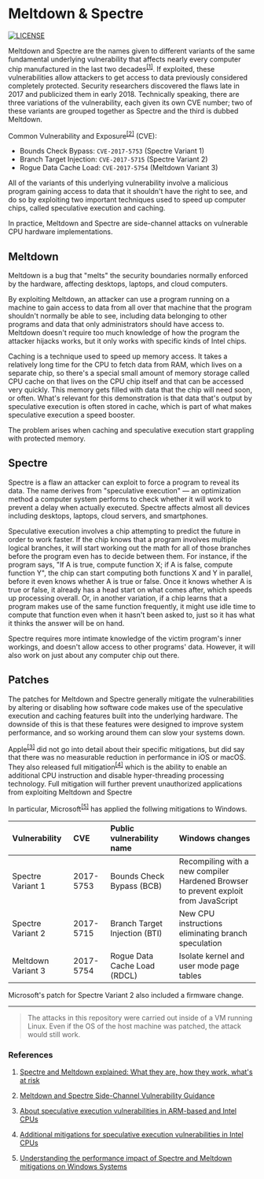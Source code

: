 # Meltdown & Spectre

[![LICENSE](https://img.shields.io/github/license/adamalston/Meltdown-Spectre?color=black)](LICENSE)

Meltdown and Spectre are the names given to different variants of the same fundamental underlying vulnerability that affects nearly every computer chip manufactured in the last two decades<sup>[[1]](#1)</sup>. If exploited, these vulnerabilities allow attackers to get access to data previously considered completely protected. Security researchers discovered the flaws late in 2017 and publicized them in early 2018. Technically speaking, there are three variations of the vulnerability, each given its own CVE number; two of these variants are grouped together as Spectre and the third is dubbed Meltdown.

Common Vulnerability and Exposure<sup>[[2]](#2)</sup> (CVE):
- Bounds Check Bypass: `CVE-2017-5753` (Spectre Variant 1)
- Branch Target Injection: `CVE-2017-5715` (Spectre Variant 2)
- Rogue Data Cache Load: `CVE-2017-5754` (Meltdown Variant 3)

All of the variants of this underlying vulnerability involve a malicious program gaining access to data that it shouldn't have the right to see, and do so by exploiting two important techniques used to speed up computer chips, called speculative execution and caching. 

In practice, Meltdown and Spectre are side-channel attacks on vulnerable CPU hardware implementations.  

## Meltdown

Meltdown is a bug that "melts" the security boundaries normally enforced by the hardware, affecting desktops, laptops, and cloud computers.

By exploiting Meltdown, an attacker can use a program running on a machine to gain access to data from all over that machine that the program shouldn't normally be able to see, including data belonging to other programs and data that only administrators should have access to. Meltdown doesn't require too much knowledge of how the program the attacker hijacks works, but it only works with specific kinds of Intel chips.

Caching is a technique used to speed up memory access. It takes a relatively long time for the CPU to fetch data from RAM, which lives on a separate chip, so there's a special small amount of memory storage called CPU cache on that lives on the CPU chip itself and that can be accessed very quickly. This memory gets filled with data that the chip will need soon, or often. What's relevant for this demonstration is that data that's output by speculative execution is often stored in cache, which is part of what makes speculative execution a speed booster.

The problem arises when caching and speculative execution start grappling with protected memory.

## Spectre

Spectre is a flaw an attacker can exploit to force a program to reveal its data. The name derives from "speculative execution" — an optimization method a computer system performs to check whether it will work to prevent a delay when actually executed. Spectre affects almost all devices including desktops, laptops, cloud servers, and smartphones.

Speculative execution involves a chip attempting to predict the future in order to work faster. If the chip knows that a program involves multiple logical branches, it will start working out the math for all of those branches before the program even has to decide between them. For instance, if the program says, "If A is true, compute function X; if A is false, compute function Y", the chip can start computing both functions X and Y in parallel, before it even knows whether A is true or false. Once it knows whether A is true or false, it already has a head start on what comes after, which speeds up processing overall. Or, in another variation, if a chip learns that a program makes use of the same function frequently, it might use idle time to compute that function even when it hasn't been asked to, just so it has what it thinks the answer will be on hand.

Spectre requires more intimate knowledge of the victim program's inner workings, and doesn't allow access to other programs' data. However, it will also work on just about any computer chip out there.

## Patches

The patches for Meltdown and Spectre generally mitigate the vulnerabilities by altering or disabling how software code makes use of the speculative execution and caching features built into the underlying hardware. The downside of this is that these features were designed to improve system performance, and so working around them can slow your systems down.

Apple<sup>[[3]](#3)</sup> did not go into detail about their specific mitigations, but did say that there was no measurable reduction in performance in iOS or macOS. They also released full mitigation<sup>[[4]](#4)</sup> which is the ability to enable an additional CPU instruction and disable hyper-threading processing technology. Full mitigation will further prevent unauthorized applications from exploiting Meltdown and Spectre

In particular, Microsoft<sup>[[5]](#5)</sup> has applied the follwing mitigations to Windows.

| Vulnerability | CVE | Public vulnerability name | Windows changes |
|:-|:-|:-|:-|
| Spectre Variant 1 | 2017-5753 | Bounds Check Bypass (BCB) | Recompiling with a new compiler<br>Hardened Browser to prevent exploit from JavaScript |
| Spectre Variant 2 | 2017-5715 | Branch Target Injection (BTI) | New CPU instructions eliminating branch speculation |
| Meltdown Variant 3 | 2017-5754 | Rogue Data Cache Load (RDCL) | Isolate kernel and user mode page tables |

Microsoft's patch for Spectre Variant 2 also included a firmware change.

---

> The attacks in this repository were carried out inside of a VM running Linux. Even if the OS of the host machine was patched, the attack would still work.

### References

1. <a href="https://www.csoonline.com/article/3247868/spectre-and-meltdown-explained-what-they-are-how-they-work-whats-at-risk.html#:~:text=Spectre%20and%20Meltdown%20are%20the%20names%20given%20to%20different%20variants,data%20previously%20considered%20completely%20protected." id="1">Spectre and Meltdown explained: What they are, how they work, what's at risk
</a>

2. <a href="https://www.us-cert.gov/ncas/alerts/TA18-004A#:~:text=Meltdown%20is%20a%20bug%20that,program%20to%20reveal%20its%20data.&text=Bounds%20Check%20Bypass%3A%20CVE%2D2017,detail%2FCVE%2D2017%2D5753" id="2">Meltdown and Spectre Side-Channel Vulnerability Guidance</a>

3. <a href="https://support.apple.com/en-us/HT208394" id="3">About speculative execution vulnerabilities in ARM-based and Intel CPUs</a>

3. <a href="https://support.apple.com/en-us/HT210107" id="4">Additional mitigations for speculative execution vulnerabilities in Intel CPUs</a>

5. <a href="https://www.microsoft.com/security/blog/2018/01/09/understanding-the-performance-impact-of-spectre-and-meltdown-mitigations-on-windows-systems/" id="5">Understanding the performance impact of Spectre and Meltdown mitigations on Windows Systems</a>


